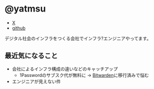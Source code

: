 # @yatmsu

- [X](https://x.com/yatmsu)
- [github](https://github.com/yatmsu)

デジタル社会のインフラをつくる会社でインフラ?エンジニアやってます。

## 最近気になること

* 会社によるインフラ構成の違いなどのキャッチアップ
  * 1Passwordのサブスク代が無料に → [Bitwarden](https://github.com/bitwarden)に移行済みで悩む
* エンジニアが見えない件

